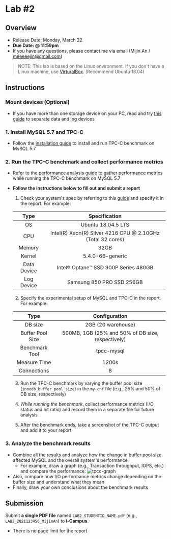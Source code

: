 # Lab #2

## Overview

- Release Date: Monday, March 22
- **Due Date: @ 11:59pm**
- If you have any questions, please contact me via email (Mijin An / meeeeejin@gmail.com)

> NOTE: This lab is based on the Linux environment. If you don't have a Linux machine, use [VirturalBox](https://www.virtualbox.org/). (Recommend Ubuntu 18.04)

## Instructions

### Mount devices (Optional)

- If you have more than one storage device on your PC, read and try [this guide](reference/mount-guide.md) to separate data and log devices

### 1. Install MySQL 5.7 and TPC-C

- Follow the [installation guide](reference/tpcc-mysql-install-guide.md) to install and run TPC-C benchmark on MySQL 5.7

### 2. Run the TPC-C benchmark and collect performance metrics 

- Refer to the [performance analysis guide](reference/performance-analysis-guide.md) to gather performance metrics while running the TPC-C benchmark on MySQL 5.7
- **Follow the instructions below to fill out and submit a report**
    1. Check your system's spec by referring to this [guide](reference/performance-analysis-guide.md) and specify it in the report. For example:

    | Type | Specification |
    |:-----------:|:----------------------------------------------------------:|
    | OS          | Ubuntu 18.04.5 LTS                                         |
    | CPU         | Intel(R) Xeon(R) Silver 4216 CPU @ 2.10GHz (Total 32 cores)|
    | Memory      | 32GB                                                       |
    | Kernel      | 5.4.0-66-generic                                           |
    | Data Device | Intel® Optane™ SSD 900P Series 480GB                       |
    | Log Device  | Samsung 850 PRO SSD 256GB                                  |

    2. Specify the experimental setup of MySQL and TPC-C in the report. For example:

    | Type | Configuration |
    |:----------------:|:----------------------:|
    | DB size          | 2GB (20 warehouse)     |
    | Buffer Pool Size | 500MB, 1GB (25% and 50% of DB size, respectively) |
    | Benchmark Tool   | tpcc-mysql             |
    | Measure Time     | 1200s                  |
    | Connections      | 8                      |

    3. Run the TPC-C benchmark by varying the buffer pool size (`innodb_buffer_pool_size`) in the `my.cnf` file (e.g., 25% and 50% of DB size, respectively)

    4. *While running the benchmark*, collect performance metrics (I/O status and hit ratio) and record them in a separate file for future analysis
    
    5. After the benchmark ends, take a screenshot of the TPC-C output and add it to your report

### 3. Analyze the benchmark results

- Combine all the results and analyze how the change in buffer pool size affected MySQL and the overall system's performance
    - For example, draw a graph (e.g., Transaction throughput, IOPS, etc.) and compare the performance:
    ![tpcc-graph](https://www.percona.com/blog/wp-content/uploads/2013/06/tpcc-graph1.jpg)
- Also, compare how I/O performance metrics change depending on the buffer size and understand what they mean
- Finally, draw your own conclusions about the benchmark results

## Submission

Submit **a single PDF file** named `LAB2_STUDENTID_NAME.pdf` (e.g., `LAB2_2021123456_MijinAn`) to **i-Campus**.

- There is no page limit for the report